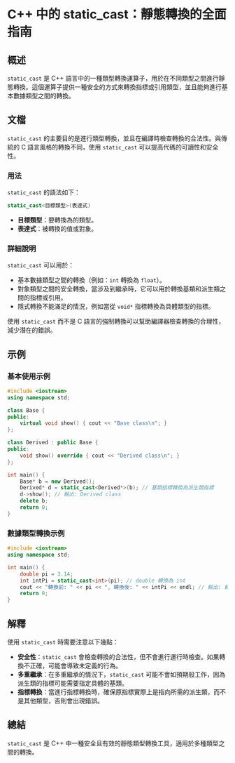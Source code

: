 <!--
Meta Description: # C++ 中的 static_cast：靜態轉換的全面指南 ## 概述 `static_cast` 是 C++ 語言中的一種類型轉換運算子，用於在不同類型之間進行靜態轉換。這個運算子提供一種安全的方式來轉換指標或引用類型，並且能夠進行基本數據類型之間的轉換。 ## 文檔 `static_cast`...
Meta Keywords: static_cast, int, derived, class, base
-->

# C++ 中的 static_cast：靜態轉換的全面指南

## 概述
`static_cast` 是 C++ 語言中的一種類型轉換運算子，用於在不同類型之間進行靜態轉換。這個運算子提供一種安全的方式來轉換指標或引用類型，並且能夠進行基本數據類型之間的轉換。

## 文檔
`static_cast` 的主要目的是進行類型轉換，並且在編譯時檢查轉換的合法性。與傳統的 C 語言風格的轉換不同，使用 `static_cast` 可以提高代碼的可讀性和安全性。

### 用法
`static_cast` 的語法如下：
```cpp
static_cast<目標類型>(表達式)
```
- **目標類型**：要轉換為的類型。
- **表達式**：被轉換的值或對象。

### 詳細說明
`static_cast` 可以用於：
- 基本數據類型之間的轉換（例如：`int` 轉換為 `float`）。
- 對象類型之間的安全轉換，當涉及到繼承時，它可以用於轉換基類和派生類之間的指標或引用。
- 隱式轉換不能滿足的情況，例如當從 `void*` 指標轉換為具體類型的指標。

使用 `static_cast` 而不是 C 語言的強制轉換可以幫助編譯器檢查轉換的合理性，減少潛在的錯誤。

## 示例
### 基本使用示例
```cpp
#include <iostream>
using namespace std;

class Base {
public:
    virtual void show() { cout << "Base class\n"; }
};

class Derived : public Base {
public:
    void show() override { cout << "Derived class\n"; }
};

int main() {
    Base* b = new Derived();
    Derived* d = static_cast<Derived*>(b); // 基類指標轉換為派生類指標
    d->show(); // 輸出: Derived class
    delete b;
    return 0;
}
```

### 數據類型轉換示例
```cpp
#include <iostream>
using namespace std;

int main() {
    double pi = 3.14;
    int intPi = static_cast<int>(pi); // double 轉換為 int
    cout << "轉換前: " << pi << ", 轉換後: " << intPi << endl; // 輸出: 轉換前: 3.14, 轉換後: 3
    return 0;
}
```

## 解釋
使用 `static_cast` 時需要注意以下幾點：
- **安全性**：`static_cast` 會檢查轉換的合法性，但不會進行運行時檢查。如果轉換不正確，可能會導致未定義的行為。
- **多重繼承**：在多重繼承的情況下，`static_cast` 可能不會如預期般工作，因為派生類的指標可能需要指定具體的基類。
- **指標轉換**：當進行指標轉換時，確保原指標實際上是指向所需的派生類，而不是其他類型，否則會出現錯誤。

## 總結
`static_cast` 是 C++ 中一種安全且有效的靜態類型轉換工具，適用於多種類型之間的轉換。